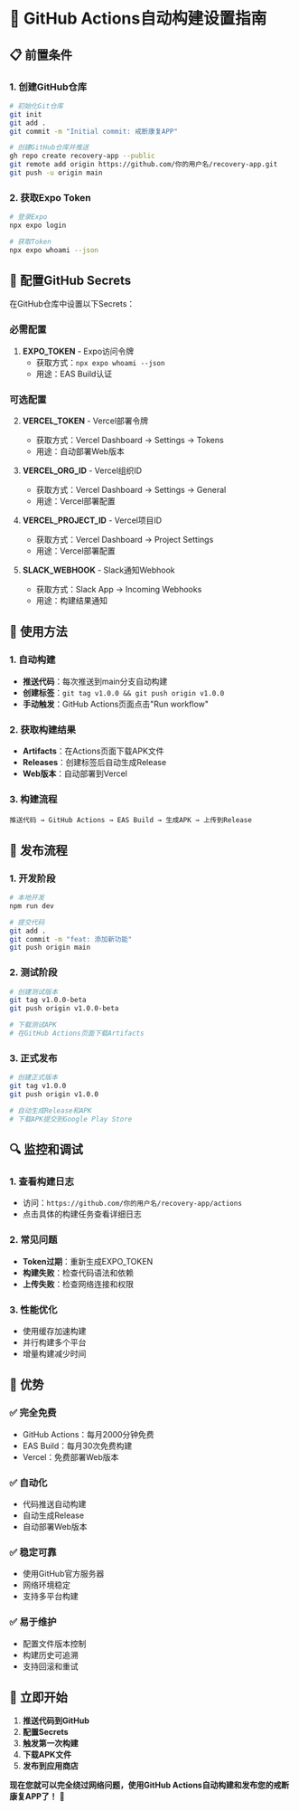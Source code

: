 # 🚀 GitHub Actions自动构建设置指南

## 📋 前置条件

### 1. 创建GitHub仓库
```bash
# 初始化Git仓库
git init
git add .
git commit -m "Initial commit: 戒断康复APP"

# 创建GitHub仓库并推送
gh repo create recovery-app --public
git remote add origin https://github.com/你的用户名/recovery-app.git
git push -u origin main
```

### 2. 获取Expo Token
```bash
# 登录Expo
npx expo login

# 获取Token
npx expo whoami --json
```

## 🔧 配置GitHub Secrets

在GitHub仓库中设置以下Secrets：

### 必需配置
1. **EXPO_TOKEN** - Expo访问令牌
   - 获取方式：`npx expo whoami --json`
   - 用途：EAS Build认证

### 可选配置
2. **VERCEL_TOKEN** - Vercel部署令牌
   - 获取方式：Vercel Dashboard → Settings → Tokens
   - 用途：自动部署Web版本

3. **VERCEL_ORG_ID** - Vercel组织ID
   - 获取方式：Vercel Dashboard → Settings → General
   - 用途：Vercel部署配置

4. **VERCEL_PROJECT_ID** - Vercel项目ID
   - 获取方式：Vercel Dashboard → Project Settings
   - 用途：Vercel部署配置

5. **SLACK_WEBHOOK** - Slack通知Webhook
   - 获取方式：Slack App → Incoming Webhooks
   - 用途：构建结果通知

## 🎯 使用方法

### 1. 自动构建
- **推送代码**：每次推送到main分支自动构建
- **创建标签**：`git tag v1.0.0 && git push origin v1.0.0`
- **手动触发**：GitHub Actions页面点击"Run workflow"

### 2. 获取构建结果
- **Artifacts**：在Actions页面下载APK文件
- **Releases**：创建标签后自动生成Release
- **Web版本**：自动部署到Vercel

### 3. 构建流程
```
推送代码 → GitHub Actions → EAS Build → 生成APK → 上传到Release
```

## 📱 发布流程

### 1. 开发阶段
```bash
# 本地开发
npm run dev

# 提交代码
git add .
git commit -m "feat: 添加新功能"
git push origin main
```

### 2. 测试阶段
```bash
# 创建测试版本
git tag v1.0.0-beta
git push origin v1.0.0-beta

# 下载测试APK
# 在GitHub Actions页面下载Artifacts
```

### 3. 正式发布
```bash
# 创建正式版本
git tag v1.0.0
git push origin v1.0.0

# 自动生成Release和APK
# 下载APK提交到Google Play Store
```

## 🔍 监控和调试

### 1. 查看构建日志
- 访问：`https://github.com/你的用户名/recovery-app/actions`
- 点击具体的构建任务查看详细日志

### 2. 常见问题
- **Token过期**：重新生成EXPO_TOKEN
- **构建失败**：检查代码语法和依赖
- **上传失败**：检查网络连接和权限

### 3. 性能优化
- 使用缓存加速构建
- 并行构建多个平台
- 增量构建减少时间

## 🎉 优势

### ✅ 完全免费
- GitHub Actions：每月2000分钟免费
- EAS Build：每月30次免费构建
- Vercel：免费部署Web版本

### ✅ 自动化
- 代码推送自动构建
- 自动生成Release
- 自动部署Web版本

### ✅ 稳定可靠
- 使用GitHub官方服务器
- 网络环境稳定
- 支持多平台构建

### ✅ 易于维护
- 配置文件版本控制
- 构建历史可追溯
- 支持回滚和重试

## 🚀 立即开始

1. **推送代码到GitHub**
2. **配置Secrets**
3. **触发第一次构建**
4. **下载APK文件**
5. **发布到应用商店**

**现在您就可以完全绕过网络问题，使用GitHub Actions自动构建和发布您的戒断康复APP了！** 🎉
